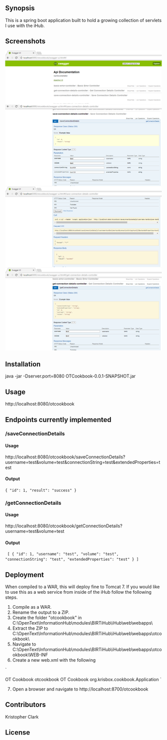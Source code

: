 ## Synopsis

This is a spring boot application built to hold a growing collection of servlets I use with the iHub.

## Screenshots
![alt tag](https://github.com/kclark-jenkins/OTCookbook/blob/master/Screenshots/swag1.png)
![alt tag](https://github.com/kclark-jenkins/OTCookbook/blob/master/Screenshots/swag2.png)
![alt tag](https://github.com/kclark-jenkins/OTCookbook/blob/master/Screenshots/swag3.png)
![alt tag](https://github.com/kclark-jenkins/OTCookbook/blob/master/Screenshots/swag4.png)

## Installation

java -jar -Dserver.port=8080 OTCookbook-0.0.1-SNAPSHOT.jar

## Usage

http://localhost:8080/otcookbook

## Endpoints currently implemented

### /saveConnectionDetails

#### Usage

http://localhost:8080/otcookbook/saveConnectionDetails?username=test&volume=test&connectionString=test&extendedProperties=test

#### Output

`
{
  "id": 1,
  "result": "success"
}
`

### /getConnectionDetails

#### Usage

http://localhost:8080/otcookbook/getConnectionDetails?username=test&volume=test

#### Output

`
[
  {
    "id": 1,
    "username": "test",
    "volume": "test",
    "connectionString": "test",
    "extendedProperties": "test"
  }
]`

## Deployment

When compiled to a WAR, this will deploy fine to Tomcat 7.  If you would like to use this as a web service from inside of the iHub follow the following steps.

1. Compile as a WAR.
2. Rename the output to a ZIP.
3. Create the folder "otcookbook" in C:\OpenText\InformationHub\modules\BIRTiHub\iHub\web\webapps\
4. Extract the ZIP to C:\OpenText\InformationHub\modules\BIRTiHub\iHub\web\webapps\otcookbook\
5. Navigate to C:\OpenText\InformationHub\modules\BIRTiHub\iHub\web\webapps\otcookbook\WEB-INF
6. Create a new web.xml with the following

`
<?xml version="1.0" encoding="ISO-8859-1"?>

<!DOCTYPE web-app
    PUBLIC "-//Sun Microsystems, Inc.//DTD Web Application 2.2//EN"
    "http://java.sun.com/j2ee/dtds/web-app_2.2.dtd">

<web-app>
  <display-name>OT Cookbook</display-name>
  <servlet>
    <servlet-name>otcookbook</servlet-name>
    <display-name>OT Cookbook</display-name>
    <servlet-class>
        org.krisbox.cookbook.Application
    </servlet-class>
  </servlet>

  </web-app>
`

7. Open a browser and navigate to http://localhost:8700/otcookbook

## Contributors

Kristopher Clark

## License